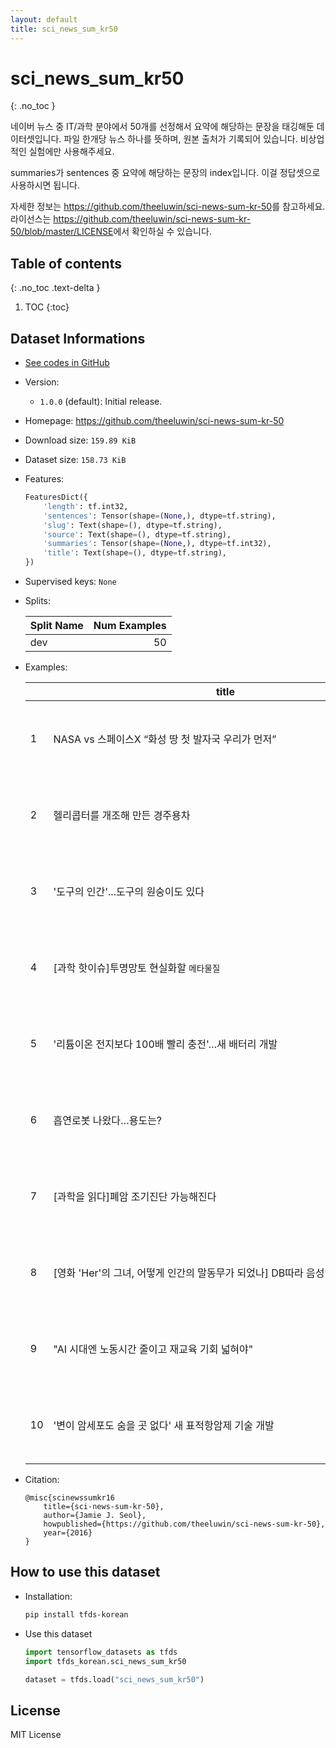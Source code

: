 ```yaml
---
layout: default
title: sci_news_sum_kr50
---
```


# sci_news_sum_kr50
{: .no_toc }

네이버 뉴스 중 IT/과학 분야에서 50개를 선정해서 요약에 해당하는 문장을 태깅해둔 데이터셋입니다.
파일 한개당 뉴스 하나를 뜻하며, 원본 출처가 기록되어 있습니다. 비상업적인 실험에만 사용해주세요.

summaries가 sentences 중 요약에 해당하는 문장의 index입니다. 이걸 정답셋으로 사용하시면 됩니다.

자세한 정보는 <https://github.com/theeluwin/sci-news-sum-kr-50>를 참고하세요.
라이선스는 <https://github.com/theeluwin/sci-news-sum-kr-50/blob/master/LICENSE>에서 확인하실 수 있습니다.

## Table of contents
{: .no_toc .text-delta }

1. TOC
{:toc}

## Dataset Informations

* [See codes in GitHub](https://github.com/jeongukjae/tfds-korean/blob/main/tfds_korean/sci_news_sum_kr50/sci_news_sum_kr50.py)
* Version:
  * `1.0.0` (default): Initial release.
* Homepage: <https://github.com/theeluwin/sci-news-sum-kr-50>
* Download size: `159.89 KiB`
* Dataset size: `158.73 KiB`
* Features:

  ```python
  FeaturesDict({
      'length': tf.int32,
      'sentences': Tensor(shape=(None,), dtype=tf.string),
      'slug': Text(shape=(), dtype=tf.string),
      'source': Text(shape=(), dtype=tf.string),
      'summaries': Tensor(shape=(None,), dtype=tf.int32),
      'title': Text(shape=(), dtype=tf.string),
  })
  ```

* Supervised keys: `None`
* Splits:

  | Split Name | Num Examples        |
  |------------|--------------------:|
  |dev  |50|

* Examples:

  | |title|summaries|sentences|source|slug|length|
  |---|---|---|---|---|---|---|
  |1|NASA vs 스페이스X “화성 땅 첫 발자국 우리가 먼저”|1<br>2<br>4<br>6<br>...|화성 유인탐사 경쟁 후끈<br>1969년 인류가 달에 첫발을 내디딘 후, 사람들은 다음 목표로 화성을 주목해 왔다<br>47년이 흐른 지금, 40대 이상의 무인 우주선이 화성으로 떠났지만 아직 인류의 발자...<br>인류는 언제쯤 화성에 도착할 수 있을까<br>...|http://news.naver.com/main/read.nhn?mode=LS2D&m...|nasa-vs-seupeiseux-hwaseong-ddang-ceos-baljagug...|40|
  |2|헬리콥터를 개조해 만든 경주용차|6<br>10<br>17|- 기어 조작은 베트남 전쟁 당시 기관총 조작에 쓰였던 조종간이다<br>- 배기량 3리터, 출력 210 마력의 엔진은 부서진 2002년형 아우디 V6 엔진에...<br>엔진 가격은 450달러<br>- 폰툰은 1988년형 선 트래커 보트에서 가져왔고, 강철로 보강했다<br>...|http://news.naver.com/main/read.nhn?mode=LS2D&m...|helrikobteoreul-gaejohae-mandeun-gyeongjuyongca|24|
  |3|'도구의 인간'...도구의 원숭이도 있다|0<br>9<br>10<br>12<br>...|인류가 오늘날 지능을 갖게 된 것은 도구를 이용하면서부터다<br>손을 이용해 복잡한 도구를 만들면서 인간 뇌 용량이 점점 커졌고 복잡한 사고까지 할 ...<br>인류 역사가 도구와 함께 발전한 점을 강조하는 ‘호보파베르(도구의 인간)’란 말이 나...<br>지구에 사는 모든 생물종을 통틀어 도구를 사용하는 동물은 많지 않다<br>...|http://news.naver.com/main/read.nhn?mode=LS2D&m...|doguyi-ingan-doguyi-weonsungido-issda|23|
  |4|[과학 핫이슈]투명망토 현실화할 `메타물질`|9<br>12<br>13<br>14<br>...|소리를 통과시키는 음향 투명망토가 개발됐다<br>콘서트 홀 중간 중간에 위치한 기둥에 음향 투명망토를 코팅해 놓으면 마치 기둥이 없는...<br>멀리서도 더 웅장한 소리를 들을 수 있게 된다<br>기존에는 기둥에 소리가 부딪쳐 막혔다<br>...|http://news.naver.com/main/read.nhn?mode=LS2D&m...|gwahag-hasisyu-tumyeongmangto-hyeonsilhwahal-me...|42|
  |5|'리튬이온 전지보다 100배 빨리 충전'…새 배터리 개발|1<br>2<br>6|KAIST 강정구 교수팀 특급 논문 게재…"전기차 등에 핵심 기술 전망"<br>IT(정보기술) 기기와 전기차에 널리 쓰이는 리튬이온 배터리보다 최대 100배 더 빠...<br>미래창조과학부는 한국과학기술원(KAIST) 신소재공학과 강정구 교수팀이 이런 '하이브...<br>리튬이온 배터리는 전기를 많이 저장할 수 있어 스마트폰·노트북·전기차 등에 많이 쓰이...<br>...|http://news.naver.com/main/read.nhn?mode=LS2D&m...|rityumion-jeonjiboda-100bae-bbalri-cungjeon-sae...|9|
  |6|흡연로봇 나왔다…용도는?|1<br>2<br>4<br>10|만성 폐쇄성 폐질환 연구 목적<br>흡연이 폐에 어떤 영향을 미치는 지 정확히 연구할 수 있는 흡연로봇이 개발돼 주목을 ...<br>미국 하버드 대학 위스 응용 생물학 공학 연구소(Wyss Institute for B...<br>이를 통해 연구진은 만성 폐쇄성 폐질환(COPD)과 전자담배에 대한 이해가 깊어질 수...<br>...|http://news.naver.com/main/read.nhn?mode=LS2D&m...|heubyeonrobos-nawassda-yongdoneun|11|
  |7|[과학을 읽다]폐암 조기진단 가능해진다|0<br>2<br>3<br>8<br>...|국내 연구팀, 특정 단백질 증가 현상 찾아내…폐암 조기 진단 키트·신약 개발 기대<br>정상폐와 폐암에서의 USE1의 조절 메커니즘<br>[아시아경제 정종오 기자] 폐암을 조기에 진단할 수 있는 생화학 마커를 국내 연구팀이...<br>폐암환자의 92.5%에서 'USE1' 단백질이 증가돼 있고 이중 13%에서는 USE1...<br>...|http://news.naver.com/main/read.nhn?mode=LS2D&m...|gwahageul-ilgda-pyeam-jogijindan-ganeunghaejinda|23|
  |8|[영화 'Her'의 그녀, 어떻게 인간의 말동무가 되었나] DB따라 음성인식→딥러닝→...|9<br>12<br>16|애플 '시리'·SKT '누구' 등<br>음성인식 기술 활용 잇따라<br>소음속 음성인식 등은 과제<br>아이폰에서 시리(Siri)를 작동시킨 화면<br>...|http://news.naver.com/main/read.nhn?mode=LS2D&m...|yeonghwa-her-yi-geunyeo-eoddeohge-inganyi-maldo...|41|
  |9|"AI 시대엔 노동시간 줄이고 재교육 기회 넓혀야"|2<br>4<br>9|임지선 박사 "자기계발 여가부터 보장돼야 변화 대처 가능"<br>인간의 일자리를 위협하는 인공지능 기술<br>인공지능(AI)이 인간의 일자리를 대거 대체하는 '4차 산업혁명'으로 발생할 수 있는...<br>복잡한 정신노동까지 인간 대신 기계가 하게 되는 이런 시기에 노동자들이 자생력을 키우...<br>...|http://news.naver.com/main/read.nhn?mode=LS2D&m...|ai-sidaeen-nodongsigan-juligo-jaegyoyug-gihoe-n...|11|
  |10|'변이 암세포도 숨을 곳 없다' 새 표적항암제 기술 개발|2<br>4<br>6<br>7|KIST 김영수 박사 유전자 변이로 모습을 바꾼 암세포도 감쪽같이 타격하는 표적항암제...<br>KIST 연구진, 유전자 변이 영향없는 새 표적 단백질 발견<br>유전자 변이로 모습을 바꾼 암세포도 감쪽같이 타격하는 표적항암제를 만들 수 있는 기초...<br>암 치료에서 '마법의 탄환'으로 꼽히지만, 유전자 변이 현상 앞에서는 '오발탄'이 되...<br>...|http://news.naver.com/main/read.nhn?mode=LS2D&m...|byeoni-amsepodo-sumeul-gos-eobsda-sae-pyojeogha...|12|

* Citation:

  ```text
  @misc{scinewssumkr16
      title={sci-news-sum-kr-50},
      author={Jamie J. Seol},
      howpublished={https://github.com/theeluwin/sci-news-sum-kr-50},
      year={2016}
  }
  ```

## How to use this dataset

* Installation:

  ```sh
  pip install tfds-korean
  ```

* Use this dataset

  ```python
  import tensorflow_datasets as tfds
  import tfds_korean.sci_news_sum_kr50

  dataset = tfds.load("sci_news_sum_kr50")
  ```

## License

MIT License

<style> td {white-space: nowrap;} </style>
